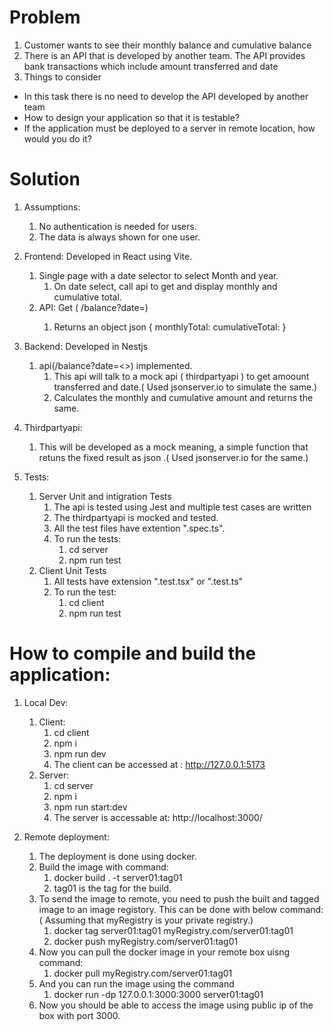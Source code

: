 # Problem
1. Customer wants to see their monthly balance and cumulative balance
2. There is an API that is developed by another team. The API provides bank transactions which include amount transferred and date
3. Things to consider
* In this task there is no need to develop the API developed by another team
* How to design your application so that it is testable?
* If the application must be deployed to a server in remote location, how would you do it?


# Solution
1. Assumptions:
   1. No authentication is needed for users.
   2. The data is always shown for one user.
2. Frontend: Developed in React using Vite.
   1. Single page with a date selector to select Month and year.
      1. On date select, call api to get and display monthly and cumulative total.
   2. API: Get ( /balance?date=<the date to show balance>)
      1. Returns an object json {
            monthlyTotal: <MonthlyTotal here>
            cumulativeTotal: <Cumulative Total here>
        }
3. Backend: Developed in Nestjs
   1. api(/balance?date=<>) implemented.
      1. This api will talk to a mock api ( thirdpartyapi ) to get amoount transferred and date.( Used jsonserver.io to simulate the same.)
      2. Calculates the monthly and cumulative amount and returns the same.

4. Thirdpartyapi:
   1. This will be developed as a mock meaning, a simple function that retuns the fixed result as json .( Used jsonserver.io for the same.)

5. Tests:
   1. Server Unit and intigration Tests
      1. The api is tested using Jest and multiple test cases are written
      2. The thirdpartyapi is mocked and tested.
      3. All the test files have extention ".spec.ts".
      4. To run the tests:
         1. cd server
         2. npm run test
   2. Client Unit Tests
      1. All tests have extension ".test.tsx" or ".test.ts"
      2. To run the test:
         1. cd client
         2. npm run test


# How to compile and build the application:
1. Local Dev:
   1. Client:
      1. cd client
      2. npm i
      3. npm run dev
      4. The client can be accessed at : http://127.0.0.1:5173
   2. Server:
      1. cd server
      2. npm i
      3. npm run start:dev
      4. The server is accessable at: http://localhost:3000/

2. Remote deployment:
   1. The deployment is done using docker.
   2. Build the image with command: 
      1. docker build . -t server01:tag01
      2. tag01 is the tag for the build.
   3. To send the image to remote, you need to push the built and tagged image to an image registory. This can be done with below command: ( Assuming that myRegistry is your private registry.)
      1. docker tag server01:tag01 myRegistry.com/server01:tag01
      2. docker push myRegistry.com/server01:tag01
   4. Now you can pull the docker image in your remote box uisng command:
      1. docker pull myRegistry.com/server01:tag01
   5. And you can run the image using the command
      1. docker run -dp 127.0.0.1:3000:3000 server01:tag01
   6. Now you should be able to access the image using public ip of the box with port 3000.